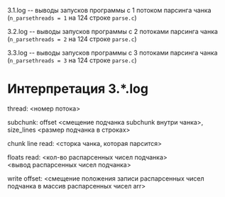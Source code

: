 3.1.log -- выводы запусков программы с 1 потоком парсинга чанка (```n_parsethreads = 1``` на 124 строке ```parse.c```)

3.2.log -- выводы запусков программы с 2 потоками парсинга чанка (```n_parsethreads = 2``` на 124 строке ```parse.c```)

3.3.log -- выводы запусков программы с 3 потоками парсинга чанка (```n_parsethreads = 3``` на 124 строке ```parse.c```)


# Интерпретация 3.*.log

thread: <номер потока>

subchunk: offset <смещение подчанка subchunk внутри чанка>, size_lines <размер подчанка в строках>

chunk line read: <сторка чанка, которая парсится>

floats read: <кол-во распарсенных чисел подчанка> \
<вывод распарсенных чисел подчанка>

write offset: <смещение положения записи распарсенных чисел подчанка в массив распарсенных чисел arr>